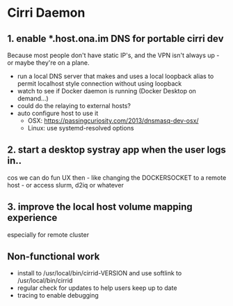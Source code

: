 # Cirri Daemon

## 1. enable *.host.ona.im DNS for portable cirri dev

Because most people don't have static IP's, and the VPN isn't always up - or maybe they're on a plane.

- run a local DNS server that makes and uses a local loopback alias to permit localhost style connection without using loopback
- watch to see if Docker daemon is running (Docker Desktop on demand...)
- could do the relaying to external hosts?
- auto configure host to use it
  - OSX: https://passingcuriosity.com/2013/dnsmasq-dev-osx/
  - Linux: use systemd-resolved options

## 2. start a desktop systray app when the user logs in..

cos we can do fun UX then - like changing the DOCKERSOCKET to a remote host - or access slurm, d2iq or whatever

## 3. improve the local host volume mapping experience

especially for remote cluster

## Non-functional work

- install to /usr/local/bin/cirrid-VERSION and use softlink to /usr/local/bin/cirrid
- regular check for updates to help users keep up to date
- tracing to enable debugging
